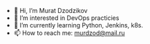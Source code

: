 - 👋 Hi, I’m Murat Dzodzikov
- 👀 I’m interested in DevOps practicies
- 🌱 I’m currently learning Python, Jenkins, k8s.  
- 📫 How to reach me: murdzod@mail.ru

